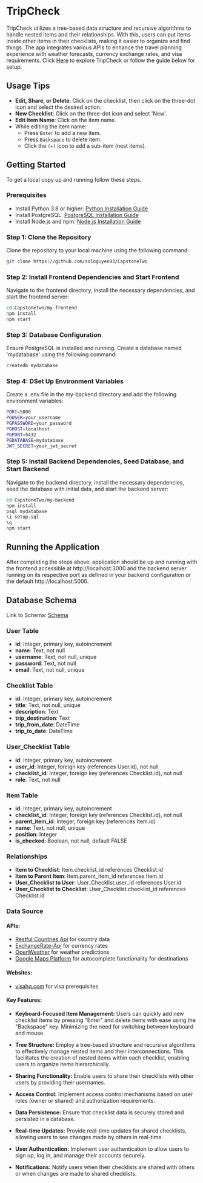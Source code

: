 # TripCheck

TripCheck utilizes a tree-based data structure and recursive algorithms to handle nested items and their relationships. With this, users can put items inside other items in their checklists, making it easier to organize and find things. The app integrates various APIs to enhance the travel planning experience with weather forecasts, currency exchange rates, and visa requirements.
Click [Here](https://murmuring-badlands-95097-dad2a55dc986.herokuapp.com) to explore TripCheck or follow the guide below for setup.

## Usage Tips

-   **Edit, Share, or Delete**: Click on the checklist, then click on the three-dot icon and select the desired action.
-   **New Checklist**: Click on the three-dot icon and select 'New'.
-   **Edit Item Name**: Click on the item name.
-   While editing the item name:
    -   Press `Enter` to add a new item.
    -   Press `Backspace` to delete item.
    -   Click the `(+)` icon to add a sub-item (nest items).

## Getting Started

To get a local copy up and running follow these steps.

### Prerequisites

-   Install Python 3.8 or higher: [Python Installation Guide](https://www.python.org/downloads/)
-   Install PostgreSQL: [PostgreSQL Installation Guide](https://www.postgresql.org/download/)
-   Install Node.js and npm: [Node.js Installation Guide](https://nodejs.org/)

### Step 1: Clone the Repository

Clone the repository to your local machine using the following command:

```bash
git clone https://github.com/solnguyen93/CapstoneTwo
```

### Step 2: Install Frontend Dependencies and Start Frontend

Navigate to the frontend directory, install the necessary dependencies, and start the frontend server:

```bash
cd CapstoneTwo/my-frontend
npm install
npm start
```

### Step 3: Database Configuration

Ensure PostgreSQL is installed and running. Create a database named 'mydatabase' using the following command:

```bash
createdb mydatabase
```

### Step 4: DSet Up Environment Variables

Create a .env file in the my-backend directory and add the following environment variables:

```bash
PORT=5000
PGUSER=your_username
PGPASSWORD=your_password
PGHOST=localhost
PGPORT=5432
PGDATABASE=mydatabase
JWT_SECRET=your_jwt_secret
```

### Step 5: Install Backend Dependencies, Seed Database, and Start Backend

Navigate to the backend directory, install the necessary dependencies, seed the database with initial data, and start the backend server:

```bash
cd CapstoneTwo/my-backend
npm install
psql mydatabase
\i setup.sql
\q
npm start
```

## Running the Application

After completing the steps above, application should be up and running with the frontend accessible at http://localhost:3000 and the backend server running on its respective port as defined in your backend configuration or the default http://localhost:5000.

## Database Schema

Link to Schema: [Schema](https://github.com/solnguyen93/CapstoneTwo/blob/main/Capstone%20Two_%20Schema.png)

### User Table

-   **id**: Integer, primary key, autoincrement
-   **name**: Text, not null
-   **username**: Text, not null, unique
-   **password**: Text, not null
-   **email**: Text, not null, unique

### Checklist Table

-   **id**: Integer, primary key, autoincrement
-   **title**: Text, not null, unique
-   **description**: Text
-   **trip_destination**: Text
-   **trip_from_date**: DateTime
-   **trip_to_date**: DateTime

### User_Checklist Table

-   **id**: Integer, primary key, autoincrement
-   **user_id**: Integer, foreign key (references User.id), not null
-   **checklist_id**: Integer, foreign key (references Checklist.id), not null
-   **role**: Text, not null

### Item Table

-   **id**: Integer, primary key, autoincrement
-   **checklist_id**: Integer, foreign key (references Checklist.id), not null
-   **parent_item_id**: Integer, foreign key (references Item.id)
-   **name**: Text, not null, unique
-   **position**: Integer
-   **is_checked**: Boolean, not null, default FALSE

### Relationships

-   **Item to Checklist**: Item.checklist_id references Checklist.id
-   **Item to Parent Item**: Item.parent_item_id references Item.id
-   **User_Checklist to User**: User_Checklist.user_id references User.id
-   **User_Checklist to Checklist**: User_Checklist.checklist_id references Checklist.id

### Data Source

#### APIs:

-   [Restful Countries Api](https://restfulcountries.com/api-documentation/version/1) for country data
-   [ExchangeRate-Api](https://www.exchangerate-api.com/docs/overview) for currency rates
-   [OpenWeather](https://openweathermap.org/) for weather predictions
-   [Google Maps Platform](https://developers.google.com/maps/documentation/) for autocomplete functionality for destinations

#### Websites:

-   [visahq.com](https://www.visahq.com/) for visa prerequisites

#### Key Features:

-   **Keyboard-Focused Item Management:** Users can quickly add new checklist items by pressing "Enter" and delete items with ease using the "Backspace" key. Minimizing the need for switching between keyboard and mouse.

-   **Tree Structure:** Employ a tree-based structure and recursive algorithms to effectively manage nested items and their interconnections. This facilitates the creation of nested items within each checklist, enabling users to organize items hierarchically.

-   **Sharing Functionality:** Enable users to share their checklists with other users by providing their usernames.
-   **Access Control:** Implement access control mechanisms based on user roles (owner or shared) and authorization requirements.
-   **Data Persistence:** Ensure that checklist data is securely stored and persisted in a database.
-   **Real-time Updates:** Provide real-time updates for shared checklists, allowing users to see changes made by others in real-time.
-   **User Authentication:** Implement user authentication to allow users to sign up, log in, and manage their accounts securely.
-   **Notifications:** Notify users when their checklists are shared with others or when changes are made to shared checklists.
